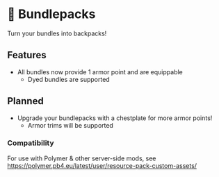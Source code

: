 # 🎒 Bundlepacks

Turn your bundles into backpacks!

## Features

- All bundles now provide 1 armor point and are equippable
  - Dyed bundles are supported

## Planned

- Upgrade your bundlepacks with a chestplate for more armor points!
  - Armor trims will be supported

### Compatibility

For use with Polymer & other server-side mods, see https://polymer.pb4.eu/latest/user/resource-pack-custom-assets/

